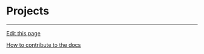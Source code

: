 # Projects

---
[Edit this page](https://github.com/saascade/platform.saascade.com/edit/main/Hub/Organizations/Projects/README.md)

[How to contribute to the docs](../../../General/HowToContribute/README.md)
